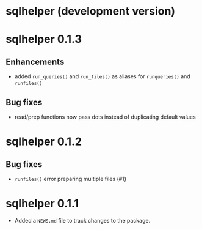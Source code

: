 # sqlhelper (development version)

# sqlhelper 0.1.3

## Enhancements

* added `run_queries()` and `run_files()` as aliases for `runqueries()` and `runfiles()`

## Bug fixes

* read/prep functions now pass dots instead of duplicating default values

# sqlhelper 0.1.2

## Bug fixes

* `runfiles()` error preparing multiple files (#1)

# sqlhelper 0.1.1

* Added a `NEWS.md` file to track changes to the package.
